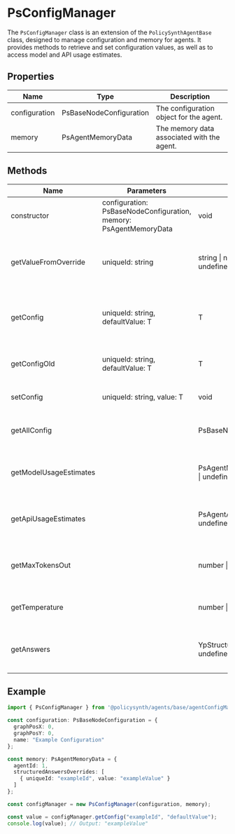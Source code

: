 # PsConfigManager

The `PsConfigManager` class is an extension of the `PolicySynthAgentBase` class, designed to manage configuration and memory for agents. It provides methods to retrieve and set configuration values, as well as to access model and API usage estimates.

## Properties

| Name          | Type                    | Description                                      |
|---------------|-------------------------|--------------------------------------------------|
| configuration | PsBaseNodeConfiguration | The configuration object for the agent.          |
| memory        | PsAgentMemoryData       | The memory data associated with the agent.       |

## Methods

| Name                      | Parameters                                      | Return Type                        | Description                                                                 |
|---------------------------|-------------------------------------------------|------------------------------------|-----------------------------------------------------------------------------|
| constructor               | configuration: PsBaseNodeConfiguration, memory: PsAgentMemoryData | void                               | Initializes a new instance of the `PsConfigManager` class.                  |
| getValueFromOverride      | uniqueId: string                                | string \| number \| boolean \| undefined | Retrieves a value from the memory's structured answers overrides.           |
| getConfig                 | uniqueId: string, defaultValue: T               | T                                  | Retrieves a configuration value, with intelligent parsing of string values. |
| getConfigOld              | uniqueId: string, defaultValue: T               | T                                  | Retrieves a configuration value using the old method.                       |
| setConfig                 | uniqueId: string, value: T                      | void                               | Sets a configuration value.                                                 |
| getAllConfig              |                                                 | PsBaseNodeConfiguration            | Returns the entire configuration object.                                    |
| getModelUsageEstimates    |                                                 | PsAgentModelUsageEstimate[] \| undefined | Retrieves model usage estimates from the configuration.                     |
| getApiUsageEstimates      |                                                 | PsAgentApiUsageEstimate[] \| undefined | Retrieves API usage estimates from the configuration.                       |
| getMaxTokensOut           |                                                 | number \| undefined                | Retrieves the maximum tokens out value from the configuration.              |
| getTemperature            |                                                 | number \| undefined                | Retrieves the temperature value from the configuration.                     |
| getAnswers                |                                                 | YpStructuredAnswer[] \| undefined  | Retrieves the structured answers from the configuration.                    |

## Example

```typescript
import { PsConfigManager } from '@policysynth/agents/base/agentConfigManager.js';

const configuration: PsBaseNodeConfiguration = {
  graphPosX: 0,
  graphPosY: 0,
  name: "Example Configuration"
};

const memory: PsAgentMemoryData = {
  agentId: 1,
  structuredAnswersOverrides: [
    { uniqueId: "exampleId", value: "exampleValue" }
  ]
};

const configManager = new PsConfigManager(configuration, memory);

const value = configManager.getConfig("exampleId", "defaultValue");
console.log(value); // Output: "exampleValue"
```